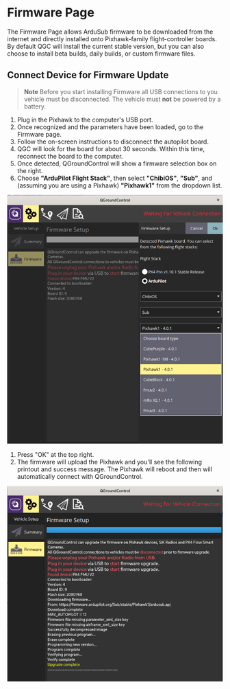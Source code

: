 # Firmware Page

The Firmware Page allows ArduSub firmware to be downloaded from the internet and directly installed onto Pixhawk-family flight-controller boards. By default QGC will install the current stable version, but you can also choose to install beta builds, daily builds, or custom firmware files.



## Connect Device for Firmware Update

> **Note** Before you start installing Firmware all USB connections to you vehicle must be disconnected. The vehicle must **not** be powered by a battery.

1. Plug in the Pixhawk to the computer's USB port.
2. Once recognized and the parameters have been loaded, go to the Firmware page.
3. Follow the on-screen instructions to disconnect the autopilot board.
4. QGC will look for the board for about 30 seconds. Within this time, reconnect the board to the computer.
5. Once detected, QGroundControl will show a firmware selection box on the right.
6. Choose **"ArduPilot Flight Stack"**, then select **"ChibiOS"**, **"Sub"**, and (assuming you are using a Pixhawk) **"Pixhawk1"** from the dropdown list.

![](<../.gitbook/assets/firmware 2>)

1. Press "OK" at the top right.
2. The firmware will upload the Pixhawk and you'll see the following printout and success message. The Pixhawk will reboot and then will automatically connect with QGroundControl.

![](<../.gitbook/assets/firmware 3>)

